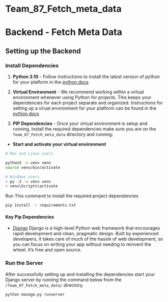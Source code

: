 # Team_87_Fetch_meta_data

# Backend - Fetch Meta Data

## Setting up the Backend

### Install Dependencies

1. **Python 3.10** - Follow instructions to install the latest version of python for your platform in the [python docs](https://docs.python.org/3/using/unix.html#getting-and-installing-the-latest-version-of-python)

2. **Virtual Environment** - We recommend working within a virtual environment whenever using Python for projects. This keeps your dependencies for each project separate and organized. Instructions for setting up a virual environment for your platform can be found in the [python docs](https://packaging.python.org/guides/installing-using-pip-and-virtual-environments/)

3. **PIP Dependencies** - Once your virtual environment is setup and running, install the required dependencies make sure you are on the `Team_87_Fetch_meta_data` directory and running:

- **Start and activate your virtual environment**

```bash
# Mac and Linux users

python3 -m venv venv
source venv/bin/activate

# Windows users
> py -3 -m venv venv
> venv\Scripts\activate
```

Run This command to install the required project dependencies

```bash
pip install -r requirements.txt
```

#### Key Pip Dependencies

- [Django](https://www.djangoproject.com/) Django is a high-level Python web framework that encourages rapid development and clean, pragmatic design. Built by experienced developers, it takes care of much of the hassle of web development, so you can focus on writing your app without needing to reinvent the wheel. It’s free and open source.

### Run the Server

After successfully setting up and installing the dependencies start your Django server by running the command below from the `/Team_87_Fetch_meta_data/` directory.

```bash
python manage.py runserver
```

